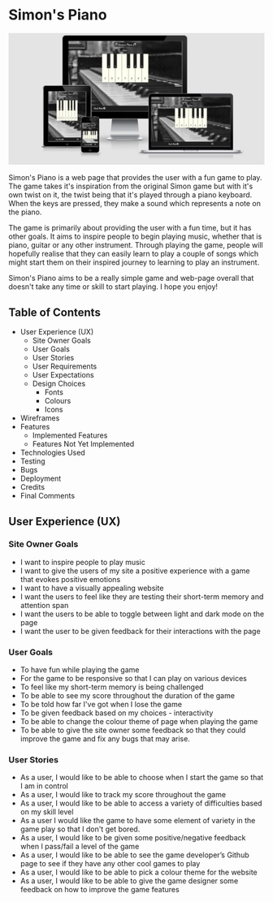 # Simon's Piano

![Am I responsive image to go here](assets/images/readme-imgs/am-i-responsive.png)

Simon's Piano is a web page that provides the user with a fun game to play. The game takes it's inspiration from the original Simon game but with it's own twist on it, the twist being that it's played through a piano keyboard. When the keys are pressed, they make a sound which represents a note on the piano.

The game is primarily about providing the user with a fun time, but it has other goals. It aims to inspire people to begin playing music, whether that is piano, guitar or any other instrument. Through playing the game, people will hopefully realise that they can easily learn to play a couple of songs which might start them on their inspired journey to learning to play an instrument. 

Simon's Piano aims to be a really simple game and web-page overall that doesn't take any time or skill to start playing. I hope you enjoy!

## Table of Contents
* User Experience (UX)
    * Site Owner Goals
    * User Goals
    * User Stories
    * User Requirements
    * User Expectations
    * Design Choices
        * Fonts
        * Colours
        * Icons
* Wireframes
* Features
    * Implemented Features
    * Features Not Yet Implemented
* Technologies Used
* Testing
* Bugs
* Deployment
* Credits
* Final Comments

## User Experience (UX)

### Site Owner Goals
* I want to inspire people to play music
* I want to give the users of my site a positive experience with a game that evokes positive emotions
* I want to have a visually appealing website
* I want the users to feel like they are testing their short-term memory and attention span
* I want the users to be able to toggle between light and dark mode on the page
* I want the user to be given feedback for their interactions with the page

### User Goals
* To have fun while playing the game
* For the game to be responsive so that I can play on various devices
* To feel like my short-term memory is being challenged 
* To be able to see my score throughout the duration of the game 
* To be told how far I've got when I lose the game
* To be given feedback based on my choices - interactivity
* To be able to change the colour theme of page when playing the game
* To be able to give the site owner some feedback so that they could improve the game and fix any bugs that may arise.

### User Stories
* As a user, I would like to be able to choose when I start the game so that I am in control
* As a user, I would like to track my score throughout the game
* As a user, I would like to be able to access a variety of difficulties based on my skill level
* As a user I would like the game to have some element of variety in the game play so that I don't get bored. 
* As a user, I would like to be given some positive/negative feedback when I pass/fail a level of the game
* As a user, I would like to be able to see the game developer’s Github page to see if they have any other cool games to play
* As a user, I would like to be able to pick a colour theme for the website
* As a user, I would like to be able to give the game designer some feedback on how to improve the game features

